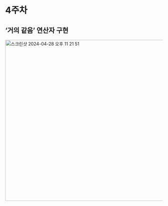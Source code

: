 # 4주차

## ‘거의 같음’ 연산자 구현
<img width="515" alt="스크린샷 2024-04-28 오후 11 21 51" src="https://github.com/mikaniz/CPython-Guide/assets/92143119/8467f1f6-e36d-46f9-b371-cae57d2579c3">
